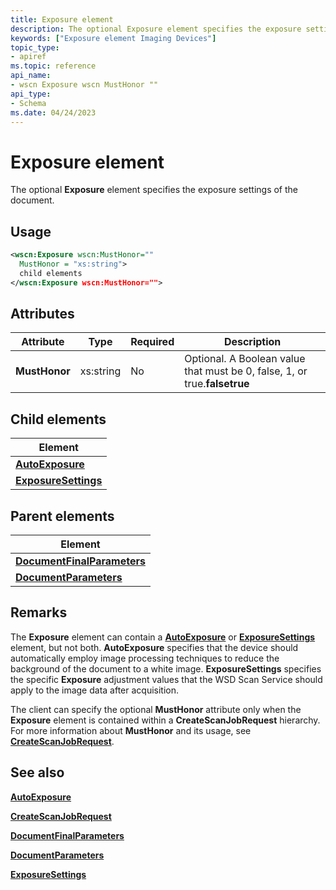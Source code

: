```yaml
---
title: Exposure element
description: The optional Exposure element specifies the exposure settings of the document.
keywords: ["Exposure element Imaging Devices"]
topic_type:
- apiref
ms.topic: reference
api_name:
- wscn Exposure wscn MustHonor ""
api_type:
- Schema
ms.date: 04/24/2023
---
```


# Exposure element

The optional **Exposure** element specifies the exposure settings of the document.

## Usage

```xml
<wscn:Exposure wscn:MustHonor=""
  MustHonor = "xs:string">
  child elements
</wscn:Exposure wscn:MustHonor="">
```

## Attributes

| Attribute | Type | Required | Description |
|--|--|--|--|
| **MustHonor** | xs:string | No | Optional. A Boolean value that must be 0, false, 1, or true.**falsetrue** |

## Child elements

| Element |
|--|
| [**AutoExposure**](autoexposure.md) |
| [**ExposureSettings**](exposuresettings.md) |

## Parent elements

| Element |
|--|
| [**DocumentFinalParameters**](documentfinalparameters.md) |
| [**DocumentParameters**](documentparameters.md) |

## Remarks

The **Exposure** element can contain a [**AutoExposure**](autoexposure.md) or [**ExposureSettings**](exposuresettings.md) element, but not both. **AutoExposure** specifies that the device should automatically employ image processing techniques to reduce the background of the document to a white image. **ExposureSettings** specifies the specific **Exposure** adjustment values that the WSD Scan Service should apply to the image data after acquisition.

The client can specify the optional **MustHonor** attribute only when the **Exposure** element is contained within a **CreateScanJobRequest** hierarchy. For more information about **MustHonor** and its usage, see [**CreateScanJobRequest**](createscanjobrequest.md).

## See also

[**AutoExposure**](autoexposure.md)

[**CreateScanJobRequest**](createscanjobrequest.md)

[**DocumentFinalParameters**](documentfinalparameters.md)

[**DocumentParameters**](documentparameters.md)

[**ExposureSettings**](exposuresettings.md)
